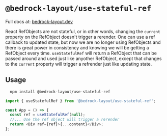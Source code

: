 # `@bedrock-layout/use-stateful-ref`

Full docs at: [bedrock-layout.dev](https://bedrock-layout.dev/)

React RefObjects are not stateful, or in other words, changing the `current` property on the RefObject doesn't trigger a rerender.
One can use a ref callback to updated state, but now we are no longer using RefObjects and there is great power in consistency and knowing we will be getting a
RefObject every time. `useStatefulRef` will return a RefObject that can be passed around and used just like anyother RefObject, except that changes to the `current`
property will trigger a refrender just like updating state.

## Usage

```bash
  npm install @bedrock-layout/use-stateful-ref
```

```javascript
import { useStatefulRef } from '@bedrock-layout/use-stateful-ref';

const App = () => {
  const ref = useStatefulRef(null);
  //... Use the ref object will trigger a rerender
  return <Div ref={ref}>{...content}</Div>;
};
```
